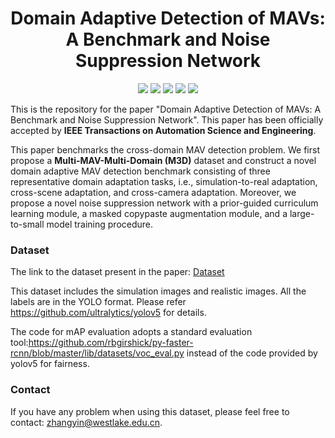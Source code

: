 <div align="center">
  <h1>Domain Adaptive Detection of MAVs: A Benchmark and Noise Suppression Network</h1>
</div>
<p align="center">
  <a href="https://arxiv.org">
    <img src="https://img.shields.io/badge/comming soon-paper?style=socia&logo=arxiv&logoColor=white&labelColor=grey&color=blue"></a>
  <a href="https://arxiv.org">
    <img src="https://img.shields.io/badge/coming soon-blue?logo=googledocs&logoColor=white&labelColor=grey&color=blue"></a>
  <a href="https://westlakeu-my.sharepoint.com/:f:/g/personal/zhao_lab_westlake_edu_cn/Er96hmAJKZdKrjlBAMPLuFoBp3Gnuwy7k0Phqv8RZkO5sw?e=6FIzeZ">
    <img src="https://img.shields.io/badge/Dataset-blue?logo=microsoftsharepoint&logoColor=white&labelColor=grey&color=blue"></a>
  <a href="https://www.youtube.com">
    <img src="https://img.shields.io/badge/coming soon-blue?logo=youtube&logoColor=white&labelColor=grey&color=blue"></a>
  <a href="https://opensource.org/licenses/MIT">
    <img src="https://img.shields.io/badge/License-MIT-yellow.svg"></a>
</p>

This is the repository for the paper "Domain Adaptive Detection of MAVs: A Benchmark and Noise Suppression Network". This paper has been officially accepted by **IEEE Transactions on Automation Science and Engineering**.

This paper benchmarks the cross-domain MAV detection problem. We first propose a **Multi-MAV-Multi-Domain (M3D)** dataset and construct a novel domain adaptive MAV detection benchmark consisting of three representative domain adaptation tasks, i.e., simulation-to-real adaptation, cross-scene adaptation, and cross-camera adaptation. Moreover, we propose a novel noise suppression network with a prior-guided curriculum learning module, a masked copypaste augmentation module, and a large-to-small model training procedure. 

### Dataset

The link to the dataset present in the paper: [Dataset](https://westlakeu-my.sharepoint.com/:f:/g/personal/zhao_lab_westlake_edu_cn/Er96hmAJKZdKrjlBAMPLuFoBp3Gnuwy7k0Phqv8RZkO5sw?e=6FIzeZ)

This dataset includes the simulation images and realistic images. All the labels are in the YOLO format. Please refer https://github.com/ultralytics/yolov5 for details. 

The code for mAP evaluation adopts a standard evaluation tool:https://github.com/rbgirshick/py-faster-rcnn/blob/master/lib/datasets/voc_eval.py instead of the code provided by yolov5 for fairness.

### Contact
If you have any problem when using this dataset, please feel free to contact: [zhangyin@westlake.edu.cn](mailto:zhangyin@westlake.edu.cn).
